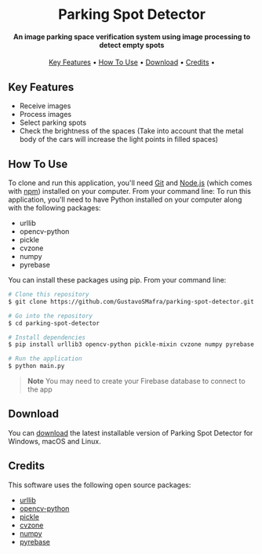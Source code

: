 
<h1 align="center">
  Parking Spot Detector
</h1>

<h4 align="center">An image parking space verification system using image processing to detect empty spots</h4>

<p align="center">
  <a href="#key-features">Key Features</a> •
  <a href="#how-to-use">How To Use</a> •
  <a href="#download">Download</a> •
  <a href="#credits">Credits</a> •
</p>



## Key Features

* Receive images
* Process images
* Select parking spots
* Check the brightness of the spaces (Take into account that the metal body of the cars will increase the light points in filled spaces)

## How To Use

To clone and run this application, you'll need [Git](https://git-scm.com) and [Node.js](https://nodejs.org/en/download/) (which comes with [npm](http://npmjs.com)) installed on your computer. From your command line:
To run this application, you'll need to have Python installed on your computer along with the following packages:

* urllib
* opencv-python
* pickle
* cvzone
* numpy
* pyrebase

You can install these packages using pip. From your command line:

```bash
# Clone this repository
$ git clone https://github.com/GustavoSMafra/parking-spot-detector.git

# Go into the repository
$ cd parking-spot-detector

# Install dependencies
$ pip install urllib3 opencv-python pickle-mixin cvzone numpy pyrebase

# Run the application
$ python main.py
```

> **Note**
> You may need to create your Firebase database to connect to the app


## Download

You can [download](https://github.com/GustavoSMafra/parking-spot-detector.git) the latest installable version of Parking Spot Detector for Windows, macOS and Linux.

## Credits

This software uses the following open source packages:

- [urllib](https://docs.python.org/3/library/urllib.html)
- [opencv-python](https://pypi.org/project/opencv-python/)
- [pickle](https://docs.python.org/3/library/pickle.html)
- [cvzone](https://github.com/cvzone/cvzone)
- [numpy](https://numpy.org/)
- [pyrebase](https://github.com/thisbejim/Pyrebase)
